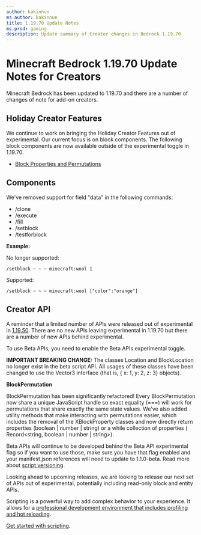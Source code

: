 ```yaml
---
author: kakinnun
ms.author: kakinnun
title: 1.19.70 Update Notes
ms.prod: gaming
description: Update summary of Creator changes in Bedrock 1.19.70
---
```

# Minecraft Bedrock 1.19.70 Update Notes for Creators

Minecraft Bedrock has been updated to 1.19.70 and there are a number of changes of note for add-on creators.

## Holiday Creator Features ##

We continue to work on bringing the Holiday Creator Features out of experimental. Our current focus is on block components. The following block components are now available outside of the experimental toggle in 1.19.70.

- [Block Properties and Permutations](../Reference/Content/BlockReference/Examples/BlockPropertiesAndPermutations.md)

## Components ##

We've removed support for field "data" in the following commands:

- /clone
- /execute
- /fill
- /setblock
- /testforblock

**Example:**

No longer supported:

```/setblock ~ ~ ~ minecraft:wool 1```

Supported:

```/setblock ~ ~ ~ minecraft:wool ["color":"orange"]```

## Creator API ##

A reminder that a limited number of APIs were released out of experimental in [1.19.50](Update1.19.50.md). There are no new APIs leaving experimental in 1.19.70 but there are a number of new APIs behind experimental.

To use Beta APIs, you need to enable the Beta APIs experimental toggle.

**IMPORTANT BREAKING CHANGE:** The classes Location and BlockLocation no longer exist in the beta script API. All usages of these classes have been changed to use the Vector3 interface (that is, { x: 1, y: 2, z: 3} objects).

**BlockPermutation**

BlockPermutation has been significantly refactored! Every BlockPermutation now share a unique JavaScript handle so exact equality (===) will work for permutations that share exactly the same state values. We've also added utility methods that make interacting with permutations easier, which includes the removal of the XBlockProperty classes and now directly return properties (boolean | number | string) or a while collection of properties ( Record<string, boolean | number | string>).

Beta APIs will continue to be developed behind the Beta API experimental flag so if you want to use those, make sure you have that flag enabled and your manifest.json references will need to update to 1.1.0-beta. Read more about [script versioning](ScriptVersioning.md).

Looking ahead to upcoming releases, we are looking to release our next set of APIs out of experimental, potentially including read-only block and entity APIs.

Scripting is a powerful way to add complex behavior to your experience. It allows for a [professional development environment that includes profiling and hot reloading](./ScriptDeveloperTools.md).

[Get started with scripting](https://aka.ms/startwithmcscript).